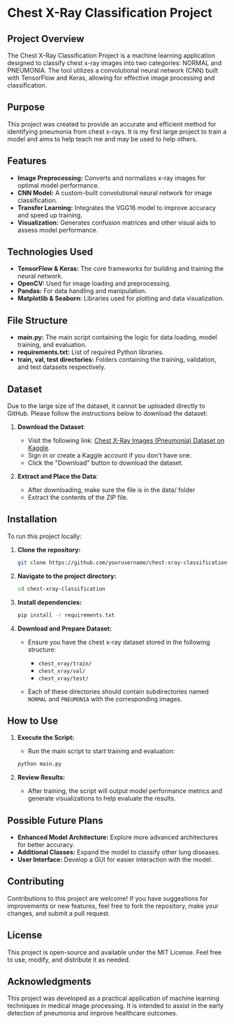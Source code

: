# Chest X-Ray Classification Project

## Project Overview
The Chest X-Ray Classification Project is a machine learning application designed to classify chest x-ray images into two categories: NORMAL and PNEUMONIA. The tool utilizes a convolutional neural network (CNN) built with TensorFlow and Keras, allowing for effective image processing and classification.

## Purpose
This project was created to provide an accurate and efficient method for identifying pneumonia from chest x-rays. It is my first large project to train a model and aims to help teach me and may be used to help others.

## Features
- **Image Preprocessing:** Converts and normalizes x-ray images for optimal model performance.
- **CNN Model:** A custom-built convolutional neural network for image classification.
- **Transfer Learning:** Integrates the VGG16 model to improve accuracy and speed up training.
- **Visualization:** Generates confusion matrices and other visual aids to assess model performance.

## Technologies Used
- **TensorFlow & Keras:** The core frameworks for building and training the neural network.
- **OpenCV:** Used for image loading and preprocessing.
- **Pandas:** For data handling and manipulation.
- **Matplotlib & Seaborn:** Libraries used for plotting and data visualization.

## File Structure
- **main.py:** The main script containing the logic for data loading, model training, and evaluation.
- **requirements.txt:** List of required Python libraries.
- **train, val, test directories:** Folders containing the training, validation, and test datasets respectively.

## Dataset
Due to the large size of the dataset, it cannot be uploaded directly to GitHub. Please follow the instructions below to download the dataset:

1. **Download the Dataset**:
   - Visit the following link: [Chest X-Ray Images (Pneumonia) Dataset on Kaggle](https://www.kaggle.com/datasets/paultimothymooney/chest-xray-pneumonia).
   - Sign in or create a Kaggle account if you don't have one.
   - Click the "Download" button to download the dataset.

2. **Extract and Place the Data**:
   - After downloading, make sure the file is in the data/ folder
   - Extract the contents of the ZIP file.

## Installation
To run this project locally:

1. **Clone the repository:**

    ```bash
    git clone https://github.com/yourusername/chest-xray-classification.git
    ```

2. **Navigate to the project directory:**

    ```bash
    cd chest-xray-classification
    ```

3. **Install dependencies:**

    ```bash
    pip install -r requirements.txt
    ```

4. **Download and Prepare Dataset:**

    - Ensure you have the chest x-ray dataset stored in the following structure:
      - `chest_xray/train/`
      - `chest_xray/val/`
      - `chest_xray/test/`
      
    - Each of these directories should contain subdirectories named `NORMAL` and `PNEUMONIA` with the corresponding images.

## How to Use

1. **Execute the Script:**
    - Run the main script to start training and evaluation:
    ```bash
    python main.py
    ```

2. **Review Results:**
    - After training, the script will output model performance metrics and generate visualizations to help evaluate the results.

## Possible Future Plans
- **Enhanced Model Architecture:** Explore more advanced architectures for better accuracy.
- **Additional Classes:** Expand the model to classify other lung diseases.
- **User Interface:** Develop a GUI for easier interaction with the model.

## Contributing
Contributions to this project are welcome! If you have suggestions for improvements or new features, feel free to fork the repository, make your changes, and submit a pull request.

## License
This project is open-source and available under the MIT License. Feel free to use, modify, and distribute it as needed.

## Acknowledgments
This project was developed as a practical application of machine learning techniques in medical image processing. It is intended to assist in the early detection of pneumonia and improve healthcare outcomes.
